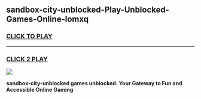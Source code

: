 
## sandbox-city-unblocked-Play-Unblocked-Games-Online-lomxq
<h3>
<a href="https://premium76.site?title=sandbox-city-unblocked&ref=25A">CLICK TO PLAY</a></h3>
<hr>

<h3>
<a href="https://premium76.site?title=sandbox-city-unblocked&ref=25A">CLICK 2 PLAY</a>
  
</h3>

<a href="https://premium76.site?title=sandbox-city-unblocked&ref=25A"><img src="https://clearcache.store/games.png"></a>


**sandbox-city-unblocked games unblocked: Your Gateway to Fun and Accessible Online Gaming**
